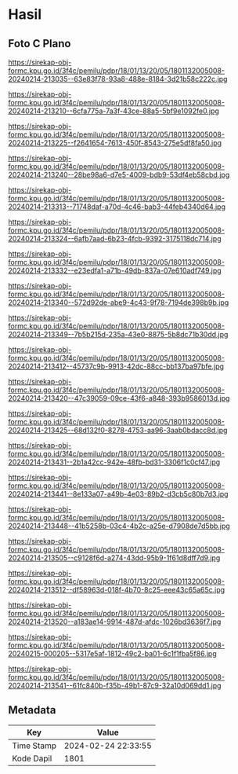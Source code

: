 # Hasil

## Foto C Plano

https://sirekap-obj-formc.kpu.go.id/3f4c/pemilu/pdpr/18/01/13/20/05/1801132005008-20240214-213035--63e83f78-93a8-488e-8184-3d21b58c222c.jpg

https://sirekap-obj-formc.kpu.go.id/3f4c/pemilu/pdpr/18/01/13/20/05/1801132005008-20240214-213210--6cfa775a-7a3f-43ce-88a5-5bf9e1092fe0.jpg

https://sirekap-obj-formc.kpu.go.id/3f4c/pemilu/pdpr/18/01/13/20/05/1801132005008-20240214-213225--f2641654-7613-450f-8543-275e5df8fa50.jpg

https://sirekap-obj-formc.kpu.go.id/3f4c/pemilu/pdpr/18/01/13/20/05/1801132005008-20240214-213240--28be98a6-d7e5-4009-bdb9-53df4eb58cbd.jpg

https://sirekap-obj-formc.kpu.go.id/3f4c/pemilu/pdpr/18/01/13/20/05/1801132005008-20240214-213313--71748daf-a70d-4c46-bab3-44feb4340d64.jpg

https://sirekap-obj-formc.kpu.go.id/3f4c/pemilu/pdpr/18/01/13/20/05/1801132005008-20240214-213324--6afb7aad-6b23-4fcb-9392-3175118dc714.jpg

https://sirekap-obj-formc.kpu.go.id/3f4c/pemilu/pdpr/18/01/13/20/05/1801132005008-20240214-213332--e23edfa1-a71b-49db-837a-07e610adf749.jpg

https://sirekap-obj-formc.kpu.go.id/3f4c/pemilu/pdpr/18/01/13/20/05/1801132005008-20240214-213340--572d92de-abe9-4c43-9f78-7194de398b9b.jpg

https://sirekap-obj-formc.kpu.go.id/3f4c/pemilu/pdpr/18/01/13/20/05/1801132005008-20240214-213349--7b5b215d-235a-43e0-8875-5b8dc71b30dd.jpg

https://sirekap-obj-formc.kpu.go.id/3f4c/pemilu/pdpr/18/01/13/20/05/1801132005008-20240214-213412--45737c9b-9913-42dc-88cc-bb137ba97bfe.jpg

https://sirekap-obj-formc.kpu.go.id/3f4c/pemilu/pdpr/18/01/13/20/05/1801132005008-20240214-213420--47c39059-09ce-43f6-a848-393b9586013d.jpg

https://sirekap-obj-formc.kpu.go.id/3f4c/pemilu/pdpr/18/01/13/20/05/1801132005008-20240214-213425--68d132f0-8278-4753-aa96-3aab0bdacc8d.jpg

https://sirekap-obj-formc.kpu.go.id/3f4c/pemilu/pdpr/18/01/13/20/05/1801132005008-20240214-213431--2b1a42cc-942e-48fb-bd31-3306f1c0cf47.jpg

https://sirekap-obj-formc.kpu.go.id/3f4c/pemilu/pdpr/18/01/13/20/05/1801132005008-20240214-213441--8e133a07-a49b-4e03-89b2-d3cb5c80b7d3.jpg

https://sirekap-obj-formc.kpu.go.id/3f4c/pemilu/pdpr/18/01/13/20/05/1801132005008-20240214-213448--41b5258b-03c4-4b2c-a25e-d7908de7d5bb.jpg

https://sirekap-obj-formc.kpu.go.id/3f4c/pemilu/pdpr/18/01/13/20/05/1801132005008-20240214-213505--c9128f6d-a274-43dd-95b9-1f61d8dff7d9.jpg

https://sirekap-obj-formc.kpu.go.id/3f4c/pemilu/pdpr/18/01/13/20/05/1801132005008-20240214-213512--df58963d-018f-4b70-8c25-eee43c65a65c.jpg

https://sirekap-obj-formc.kpu.go.id/3f4c/pemilu/pdpr/18/01/13/20/05/1801132005008-20240214-213520--a183ae14-9914-487d-afdc-1026bd3636f7.jpg

https://sirekap-obj-formc.kpu.go.id/3f4c/pemilu/pdpr/18/01/13/20/05/1801132005008-20240215-000205--5317e5af-1812-49c2-ba01-6c1f1fba5f86.jpg

https://sirekap-obj-formc.kpu.go.id/3f4c/pemilu/pdpr/18/01/13/20/05/1801132005008-20240214-213541--61fc840b-f35b-49b1-87c9-32a10d069dd1.jpg


## Metadata

| Key        | Value               |
| ---------- | ------------------- |
| Time Stamp | 2024-02-24 22:33:55 |
| Kode Dapil | 1801                |



